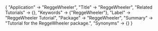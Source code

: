 {
 "Application" -> "ReggeWheeler",
 "Title" -> "ReggeWheeler",
 "Related Tutorials" -> {},
 "Keywords" -> {"ReggeWheeler"},
 "Label" -> "ReggeWheeler Tutorial",
 "Package" -> "ReggeWheeler",
 "Summary" -> "Tutorial for the ReggeWheeler package.",
 "Synonyms" -> {}
 }
